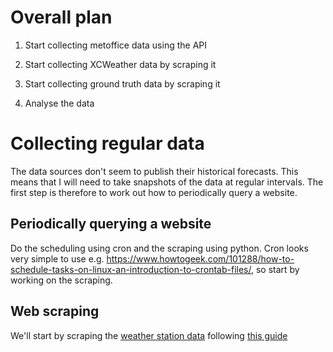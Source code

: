 # Overall plan 

1. Start collecting metoffice data using the API

2. Start collecting XCWeather data by scraping it

3. Start collecting ground truth data by scraping it

4. Analyse the data

# Collecting regular data

The data sources don't seem to publish their historical forecasts. This means that I will need to take snapshots of the data at regular intervals. The first step is therefore to work out how to periodically query a website.

## Periodically querying a website

Do the scheduling using cron and the scraping using python. Cron looks very simple to use e.g. https://www.howtogeek.com/101288/how-to-schedule-tasks-on-linux-an-introduction-to-crontab-files/, so start by working on the scraping.

## Web scraping

We'll start by scraping the [weather station data](http://windwheelsandwaves.weebly.com/current-wind.html) following [this guide](https://realpython.com/beautiful-soup-web-scraper-python/)